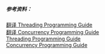 ##### 参考资料：  
[翻译 Threading Programming Guide](https://github.com/0oneo/iOSTranslation/blob/master/Apple/%E7%BF%BB%E8%AF%91%20Threading%20Programming%20Guide.md)  
[翻译 Concurrency Programming Guide](https://github.com/0oneo/iOSTranslation/blob/master/Apple/%E7%BF%BB%E8%AF%91%20Concurrency%20Programming%20Guide.md)    
[Threading Programming Guide](https://developer.apple.com/library/archive/documentation/Cocoa/Conceptual/Multithreading/Introduction/Introduction.html)  
[Concurrency Programming Guide](https://developer.apple.com/library/archive/documentation/General/Conceptual/ConcurrencyProgrammingGuide/Introduction/Introduction.html)  